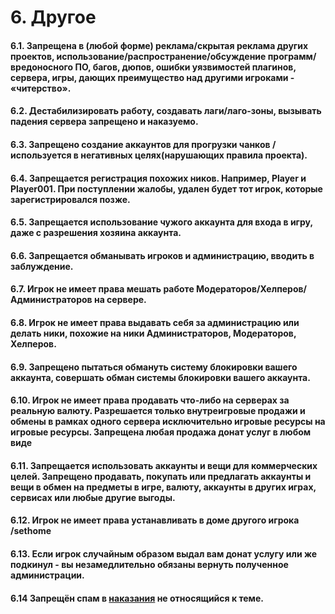 # 6. Другое

#### 6.1. Запрещена в (любой форме) реклама/скрытая реклама других проектов, использование/распространение/обсуждение программ/вредоносного ПО, багов, дюпов, ошибки уязвимостей плагинов, сервера, игры, дающих преимущество над другими игроками - «читерство».&#x20;

#### 6.2. Дестабилизировать работу, создавать лаги/лаго-зоны, вызывать падения сервера запрещено и наказуемо.&#x20;

#### 6.3. Запрещено создание аккаунтов для прогрузки чанков / используется в негативных целях(нарушающих правила проекта).&#x20;

#### 6.4. Запрещается регистрация похожих ников. Например, Player и Player001. При поступлении жалобы, удален будет тот игрок, которые зарегистрировался позже.&#x20;

#### 6.5. Запрещается использование чужого аккаунта для входа в игру, даже с разрешения хозяина аккаунта.&#x20;

#### 6.6. Запрещается обманывать игроков и администрацию, вводить в заблуждение.&#x20;

#### 6.7. Игрок не имеет права мешать работе Модераторов/Хелперов/Администраторов на сервере.&#x20;

#### 6.8. Игрок не имеет права выдавать себя за администрацию или делать ники, похожие на ники Администраторов, Модераторов, Хелперов.&#x20;

#### 6.9. Запрещено пытаться обмануть систему блокировки вашего аккаунта, совершать обман системы блокировки вашего аккаунта.&#x20;

#### 6.10. Игрок не имеет права продавать что-либо на серверах за реальную валюту. Разрешается только внутреигровые продажи и обмены в рамках одного сервера исключительно игровые ресурсы на игровые ресурсы. Запрещена любая продажа донат услуг в любом виде&#x20;

#### 6.11. Запрещается использовать аккаунты и вещи для коммерческих целей. Запрещено продавать, покупать или предлагать аккаунты и вещи в обмен на предметы в игре, валюту, аккаунты в других играх, сервисах или любые другие выгоды.&#x20;

#### 6.12. Игрок не имеет права устанавливать в доме другого игрока /sethome&#x20;

#### 6.13. Если игрок случайным образом выдал вам донат услугу или же подкинул - вы незамедлительно обязаны вернуть полученное администрации.

#### 6.14 Запрещён спам в [наказания](https://discord.com/channels/713857039251800154/1030220203017125978) не относящийся к теме.

